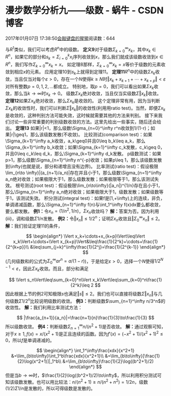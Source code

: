 
# 漫步数学分析九——级数 - 蜗牛 - CSDN博客


2017年01月07日 17:38:50[会敲键盘的猩猩](https://me.csdn.net/u010182633)阅读数：644


与$R^1$类似，我们可以考虑$R^n$中的级数。
$\textbf{定义9}$对于级数$\Sigma_{k=0}^\infty x_k$，其中$x_k\in R^n$，如果它的部分和$s_k=\Sigma_{i=0}^k x_i$序列收敛到$x$，那么我们就成该级数收敛到$x\in R^n$，我们写作$\Sigma_{k=0}^\infty x_k=x$。
如定理8那样，$\Sigma_{k=0}^\infty x_k=x$等价于级数的元素收敛到相应$x$的元素。
应用定理10到$s_k$上就得到定理11。
$\textbf{定理11}$$R^n$中的级数$\Sigma x_k$收敛，当且仅当对每个$\varepsilon>0$，存在一个$N$使得$k\geq N$时$\Vert x_k+x_{k+1}+\cdots+x_{k+p}\Vert<\varepsilon$对所有整数$p=0,1,2,\ldots$都成立。
特别地，取$p=0$，我们可以看出如果$\Sigma x_k$收敛，那么当$k\to\infty$时$x_k\to 0$。
级数$\Sigma x_k$绝对收敛，当且仅当实级数$\Sigma\Vert x_k\Vert$收敛。
$\textbf{定理12}$如果$\Sigma x_k$绝对收敛，那么$\Sigma x_k$是收敛的。
这个定理非常有用，因为当判断$\Sigma x_k$的收敛性时，我们可以判断$\Sigma\Vert x_k\Vert$的收敛性(利用用ratio test)。当然，即便$\Sigma x_k$是收敛的，这种判别方法可能失效，这时候就需要其他的方法来判别。
接下来我们讨论一些非常重要的判别级数收敛的方法。这里先给出一些事实，随后还会给出。
$\textbf{定理13}$
如果|r|<1，那么级数\Sigma_{n=0}^\infty r^n收敛到1/(1-r)；如果|r|\geq1，那么该级数发散(不收敛)。
比较测试(comparison test)：如果\Sigma_{k=1}^\infty a_k收敛，a_k\geq0并且0\leq b_k\leq a_k，那么\Sigma_{k=1}^\infty b_k收敛；如果\Sigma_{k=1}^\infty c_k发散，c_k\geq 0，并且0\leq c_k\leq d_k，那么\Sigma_{k=1}^\infty d_k发散。
p级数测试：如果p>1，那么级数\Sigma_{n=1}^\infty n^{-p}收敛；如果p\leq 1，那么该级数发散到\infty(也就是说，部分和递增且没有边界)。
比率测试(ratio test)：假设极限\lim_{n\to \infty}|(a_{n+1}/a_n)|存在并且小于1，那么级数\Sigma_{n=1}^\infty a_n绝对收敛；如果极限大于1，那么级数发散；如果极限等于1，那么该测试失效。
根号测试(root test)：假设极限\lim_{n\to\infty}(|a_n|)^{1/n}存在且小于1，那么\Sigma_{n=1}^\infty a_n绝对收敛；如果极限大于1，级数发散；如果级数等于1，该测试失效。
积分测试(integral test)：如果f是[1,+\infty)上的连续，非负，单调递减函数，那么\Sigma_{n=1}^\infty f(n)与\int_1^\infty f(x)dx要么都收敛，要么都发散。
$\textbf{例1：}$令$x_n=(1/n^2,1/n)$，$\Sigma x_n$收敛吗？
$\textbf{解：}$答案为否。因为利用$\textrm{(iii)}$，调和级数$\Sigma 1/n$发散。
$\textbf{例2：}$令$\Vert x_n\Vert\leq 1/2^n$；证明$\Sigma x_n$收敛且$\Vert\Sigma_0^\infty x_n\Vert\leq 2$。
$\textbf{解：}$我们验证定理11的条件，

$$
\begin{align*}
\Vert x_k+\cdots+x_{k+p}\Vert\leq\Vert x_k\Vert+\cdots+\Vert x_{k+p}\Vert&\leq\frac{1}{2^k}+\cdots+\frac{1}{2^{k+p}}\\
&\leq\sum_{j=k}^\infty\frac{1}{2^j}=\frac{1}{2^{k-1}}
\end{align*}
$$
(几何级数和的公式为$\Sigma_0^\infty ar^n=a/(1-r)$)，于是给定$\varepsilon>0$，选择一个$N$使得$1/2^{N-1}<\varepsilon$，因此$\Sigma x_k$收敛。而且，部分和满足

$$
\Vert s_n\Vert\leq\sum_{k=0}^n\Vert x_k\Vert\leq\sum_{k=0}^n\frac{1}{2^k}\leq 2
$$
因此根据上节的例2可知极限$s$也满足$\Vert s\Vert\leq2$。我们也可以直接将级数$\Sigma\Vert x_n\Vert$与几何级数$\Sigma 1/2^n$比较说明级数的收敛。
$\textbf{例3：}$判断级数$\sum_{n=1}^\infty n/3^n$的收敛性。
$\textbf{解：}$我们利用比率测试方法：

$$
|\frac{a_{n+1}}{a_n}|=\frac{n+1}{n}\frac{1}{3}\to\frac{1}{3}
$$
所以级数收敛。
$\textbf{例4：}$判断级数$\Sigma_{n=1}^\infty n/(n^2+1)$是否收敛。
$\textbf{解：}$通过观察可知，对于$x\geq 1,f(x)=x/(x^2+1)$是正且连续的函数。因为$f'(x)=(-x^2+1)/(x^2+1)^2\leq 0$，所以$f$是单调递减的。

$$
\begin{align*}
\int_1^\infty\frac{xdx}{x^2+1}
&=\lim_{b\to\infty}\int_1^b\frac{xdx}{x^2+1}\\
&=\lim_{b\to\infty}[\frac{1}{2}\log(x^2+1)]|_1^b\\
&=\lim_{b\to\infty}\frac{1}{2}\log((b^2+1)/2)
\end{align*}
$$
但是当$b\to\infty$时，$\frac{1}{2}\log((b^2+1)/2)\to\infty$，所以利用积分测试可知该级数发散。也可以用比较法：$n/(n^2+1)\geq n/(n^2+n^2)=1/2n$，级数$(1/2)\Sigma 1/n$是发散的，所以可得级数是发散的。

